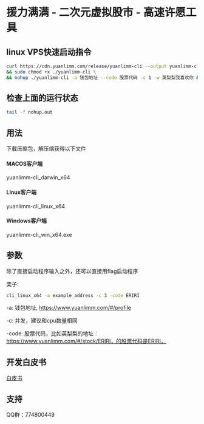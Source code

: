 # 援力满满 - 二次元虚拟股市 - 高速许愿工具

## linux VPS快速启动指令

```bash
curl https://cdn.yuanlimm.com/release/yuanlimm-cli --output yuanlimm-cli \
&& sudo chmod +x ./yuanlimm-cli \
&& nohup ./yuanlimm-cli -a 钱包地址 --code 股票代码 -c 1 -w 英梨梨我喜欢你 &
```

## 检查上面的运行状态

```bash
tail -f nohup.out
```


## 用法

下载压缩包，解压缩获得以下文件

#### MACOS客户端

yuanlimm-cli_darwin_x64

#### Linux客户端

yuanlimm-cli_linux_x64

#### Windows客户端

yuanlimm-cli_win_x64.exe

## 参数

除了直接启动程序输入之外，还可以直接用flag启动程序

栗子:

```bash
cli_linux_x64 -a example_address -c 3 -code ERIRI
```

-a: 钱包地址, https://www.yuanlimm.com/#/profile

-c: 并发，建议和cpu数量相同

-code: 股票代码，比如英梨梨的地址：https://www.yuanlimm.com/#/stock/ERIRI，的股票代码是ERIRI，

## 开发白皮书

[白皮书](/white_paper.md)

## 支持

QQ群：774800449

